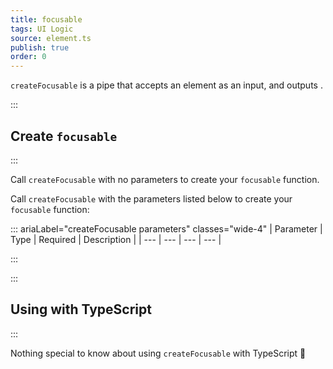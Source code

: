 ```yaml
---
title: focusable
tags: UI Logic
source: element.ts
publish: true
order: 0
---
```


`createFocusable` is a pipe that accepts an element as an input, and outputs <!--TODO-->.


:::
## Create `focusable`
:::

Call `createFocusable` with no parameters to create your `focusable` function.

Call `createFocusable` with the parameters listed below to create your `focusable` function:

::: ariaLabel="createFocusable parameters" classes="wide-4"
| Parameter | Type | Required | Description |
| --- | --- | --- | --- |

:::


:::
## Using with TypeScript
:::

Nothing special to know about using `createFocusable` with TypeScript 🚀
